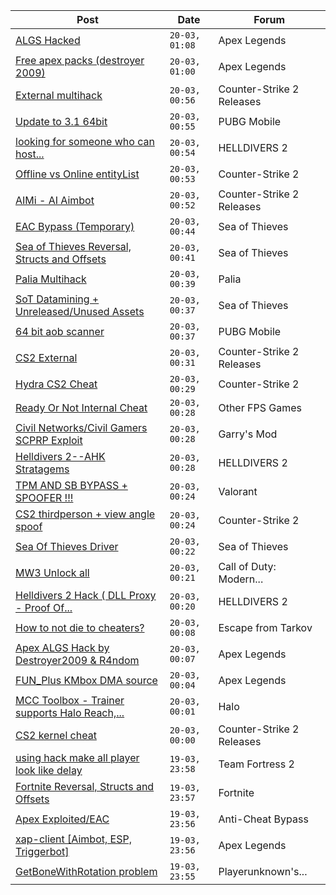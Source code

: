 |Post|Date|Forum|
|----|----|-----|
|[ALGS Hacked](https://www.unknowncheats.me/forum/apex-legends/627887-algs-hacked.html)|`20-03, 01:08`|Apex Legends|
|[Free apex packs (destroyer 2009)](https://www.unknowncheats.me/forum/apex-legends/623094-free-apex-packs-destroyer-2009-a.html)|`20-03, 01:00`|Apex Legends|
|[External multihack](https://www.unknowncheats.me/forum/counter-strike-2-releases/628032-external-multihack.html)|`20-03, 00:56`|Counter-Strike 2 Releases|
|[Update to 3.1 64bit](https://www.unknowncheats.me/forum/pubg-mobile/627074-update-3-1-64bit.html)|`20-03, 00:55`|PUBG Mobile|
|[looking for someone who can host...](https://www.unknowncheats.me/forum/helldivers-2-a/627979-looking-host-modded-hacked-lobbies.html)|`20-03, 00:54`|HELLDIVERS 2|
|[Offline vs Online entityList](https://www.unknowncheats.me/forum/counter-strike-2-a/627940-offline-vs-online-entitylist.html)|`20-03, 00:53`|Counter-Strike 2|
|[AIMi - AI Aimbot](https://www.unknowncheats.me/forum/counter-strike-2-releases/609872-aimi-ai-aimbot.html)|`20-03, 00:52`|Counter-Strike 2 Releases|
|[EAC Bypass (Temporary)](https://www.unknowncheats.me/forum/sea-of-thieves/627251-eac-bypass-temporary.html)|`20-03, 00:44`|Sea of Thieves|
|[Sea of Thieves Reversal, Structs and Offsets](https://www.unknowncheats.me/forum/sea-of-thieves/278391-sea-thieves-reversal-structs-offsets.html)|`20-03, 00:41`|Sea of Thieves|
|[Palia Multihack](https://www.unknowncheats.me/forum/palia/596326-palia-multihack.html)|`20-03, 00:39`|Palia|
|[SoT Datamining + Unreleased/Unused Assets](https://www.unknowncheats.me/forum/sea-of-thieves/624262-sot-datamining-unreleased-unused-assets.html)|`20-03, 00:37`|Sea of Thieves|
|[64 bit aob scanner](https://www.unknowncheats.me/forum/pubg-mobile/628004-64-bit-aob-scanner.html)|`20-03, 00:37`|PUBG Mobile|
|[CS2 External](https://www.unknowncheats.me/forum/counter-strike-2-releases/625461-cs2-external.html)|`20-03, 00:31`|Counter-Strike 2 Releases|
|[Hydra CS2 Cheat](https://www.unknowncheats.me/forum/counter-strike-2-a/627963-hydra-cs2-cheat.html)|`20-03, 00:29`|Counter-Strike 2|
|[Ready Or Not Internal Cheat](https://www.unknowncheats.me/forum/other-fps-games/625051-ready-internal-cheat.html)|`20-03, 00:28`|Other FPS Games|
|[Civil Networks/Civil Gamers SCPRP Exploit](https://www.unknowncheats.me/forum/garry-s-mod/625389-civil-networks-civil-gamers-scprp-exploit.html)|`20-03, 00:28`|Garry's Mod|
|[Helldivers 2--AHK Stratagems](https://www.unknowncheats.me/forum/helldivers-2-a/625227-helldivers-2-ahk-stratagems.html)|`20-03, 00:28`|HELLDIVERS 2|
|[TPM AND SB BYPASS + SPOOFER !!!](https://www.unknowncheats.me/forum/valorant/623808-tpm-sb-bypass-spoofer.html)|`20-03, 00:24`|Valorant|
|[CS2 thirdperson + view angle spoof](https://www.unknowncheats.me/forum/counter-strike-2-a/627608-cs2-thirdperson-view-angle-spoof.html)|`20-03, 00:24`|Counter-Strike 2|
|[Sea Of Thieves Driver](https://www.unknowncheats.me/forum/sea-of-thieves/627740-sea-thieves-driver.html)|`20-03, 00:22`|Sea of Thieves|
|[MW3 Unlock all](https://www.unknowncheats.me/forum/call-of-duty-modern-warfare-iii/627676-mw3-unlock.html)|`20-03, 00:21`|Call of Duty: Modern...|
|[Helldivers 2 Hack ( DLL Proxy - Proof Of...](https://www.unknowncheats.me/forum/helldivers-2-a/625832-helldivers-2-hack-dll-proxy-proof-concept.html)|`20-03, 00:20`|HELLDIVERS 2|
|[How to not die to cheaters?](https://www.unknowncheats.me/forum/escape-from-tarkov/628005-die-cheaters.html)|`20-03, 00:08`|Escape from Tarkov|
|[Apex ALGS Hack by Destroyer2009 & R4ndom](https://www.unknowncheats.me/forum/apex-legends/627957-apex-algs-hack-destroyer2009-r4ndom.html)|`20-03, 00:07`|Apex Legends|
|[FUN_Plus KMbox DMA source](https://www.unknowncheats.me/forum/apex-legends/627947-fun_plus-kmbox-dma-source.html)|`20-03, 00:04`|Apex Legends|
|[MCC Toolbox - Trainer supports Halo Reach,...](https://www.unknowncheats.me/forum/halo/397845-mcc-toolbox-trainer-supports-halo-reach-halo-ce-halo-2-a.html)|`20-03, 00:01`|Halo|
|[CS2 kernel cheat](https://www.unknowncheats.me/forum/counter-strike-2-releases/627119-cs2-kernel-cheat.html)|`20-03, 00:00`|Counter-Strike 2 Releases|
|[using hack make all player look like delay](https://www.unknowncheats.me/forum/team-fortress-2-a/627824-using-hack-player-look-delay.html)|`19-03, 23:58`|Team Fortress 2|
|[Fortnite Reversal, Structs and Offsets](https://www.unknowncheats.me/forum/fortnite/235061-fortnite-reversal-structs-offsets.html)|`19-03, 23:57`|Fortnite|
|[Apex Exploited/EAC](https://www.unknowncheats.me/forum/anti-cheat-bypass/627897-apex-exploited-eac.html)|`19-03, 23:56`|Anti-Cheat Bypass|
|[xap-client \[Aimbot, ESP, Triggerbot\]](https://www.unknowncheats.me/forum/apex-legends/606842-xap-client-aimbot-esp-triggerbot.html)|`19-03, 23:56`|Apex Legends|
|[GetBoneWithRotation problem](https://www.unknowncheats.me/forum/playerunknown-s-battlegrounds/627228-getbonewithrotation.html)|`19-03, 23:55`|Playerunknown's...|
